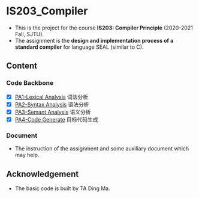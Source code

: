 # IS203_Compiler
* This is the project for the course **IS203: Compiler Principle** (2020-2021 Fall, SJTU).
* The assignment is the **design and implementation process of a standard compiler** for language SEAL (similar to C).
## Content
### Code Backbone
- [x] <a href="PA1-lexer" title="PA1-lexer">PA1-Lexical Analysis</a> 词法分析
- [x] <a href="PA2-systax" title="PA2-systax">PA2-Syntax Analysis</a> 语法分析
- [x] <a href="PA3-semant" title="PA3-semant">PA3-Semant Analysis</a> 语义分析
- [x] <a href="PA4-code-generate" title="PA4-code-generate">PA4-Code Generate</a> 目标代码生成
### Document
* The instruction of the assignment and some auxiliary document which may help.
## Acknowledgement
* The basic code is built by TA Ding Ma.